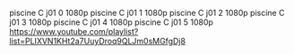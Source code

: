 piscine C j01 0 1080p
piscine C j01 1 1080p
piscine C j01 2 1080p
piscine C j01 3 1080p
piscine C j01 4 1080p
piscine C j01 5 1080p
https://www.youtube.com/playlist?list=PLIXVN1KHt2a7UuyDroq9QLJm0sMGfgDj8
